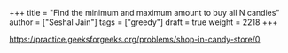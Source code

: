 +++
title = "Find the minimum and maximum amount to buy all N candies"
author = ["Seshal Jain"]
tags = ["greedy"]
draft = true
weight = 2218
+++

<https://practice.geeksforgeeks.org/problems/shop-in-candy-store/0>
